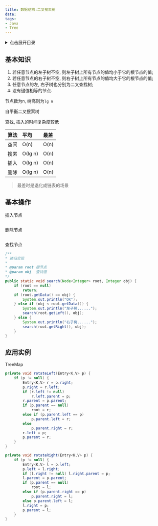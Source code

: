 ```yaml
---
title: 数据结构:二叉搜索树
date: 
tags:
- Java
- Tree
---
```

<details>
<summary>点击展开目录</summary>
<!-- TOC -->

- [基本知识](#基本知识)
- [基本操作](#基本操作)
- [应用实例](#应用实例)

<!-- /TOC -->
</details>

## 基本知识

1. 若任意节点的左子树不空, 则左子树上所有节点的值均小于它的根节点的值;
2. 若任意节点的右子树不空, 则右子树上所有节点的值均大于它的根节点的值;
3. 任意节点的左, 右子树也分别为二叉查找树;
4. 没有键值相等的节点.

节点数为n, 树高则为`lg n`

自平衡二叉搜索树


查找, 插入的时间复杂度较低

| 算法 | 平均    | 最差 |
| :--- | :------ | :--- |
| 空间 | O(n)    | O(n) |
| 搜索 | O(lg n) | O(n) |
| 插入 | O(lg n) | O(n) |
| 删除 | O(lg n) | O(n) |

> 最差时是退化成链表的场景

## 基本操作

插入节点

```Java

```

删除节点

```Java

```


查找节点

```Java
/**
* 递归实现
*
* @param root 根节点
* @param obj  查找值
*/
public static void search(Node<Integer> root, Integer obj) {
    if (root == null)
        return;
    if (root.getData() == obj) {
        System.out.println("OK");
    } else if (obj < root.getData()) {
        System.out.println("左子树......");
        search(root.getLeft(), obj);
    } else {
        System.out.println("右子树......");
        search(root.getRight(), obj);
    }
}
```

## 应用实例

TreeMap

```Java
private void rotateLeft(Entry<K,V> p) {
    if (p != null) {
        Entry<K,V> r = p.right;
        p.right = r.left;
        if (r.left != null)
            r.left.parent = p;
        r.parent = p.parent;
        if (p.parent == null)
            root = r;
        else if (p.parent.left == p)
            p.parent.left = r;
        else
            p.parent.right = r;
        r.left = p;
        p.parent = r;
    }
}
```
```Java
private void rotateRight(Entry<K,V> p) {
    if (p != null) {
        Entry<K,V> l = p.left;
        p.left = l.right;
        if (l.right != null) l.right.parent = p;
        l.parent = p.parent;
        if (p.parent == null)
            root = l;
        else if (p.parent.right == p)
            p.parent.right = l;
        else p.parent.left = l;
        l.right = p;
        p.parent = l;
    }
}
```


